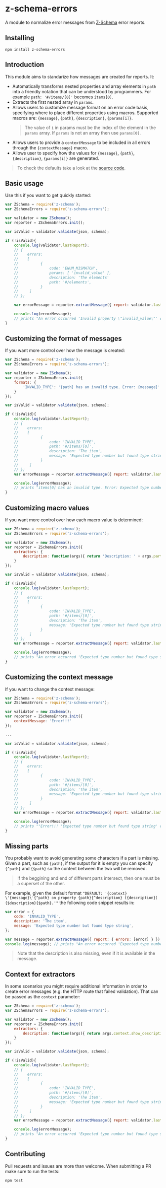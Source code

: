 z-schema-errors
========
A module to normalize error messages from [Z-Schema](https://github.com/zaggino/z-schema) error reports.

Installing
------------
```Shell
npm install z-schema-errors
```

Introduction
----------
This module aims to standarize how messages are created for reports. It:
* Automatically transforms nested properties and array elements in `path` into a friendly notation that can be understood by programmers. For example `path: '#/items/[0]'` becomes `items[0]`.
* Extracts the first nested array in `params`.
* Allows users to customize message format on an error code basis, specifying where to place different properties using macros. Supported macros are: `{message}`, `{path}`, `{description}`, `{params[i]}`.
    > The value of `i` in params must be the index of the element in the `params` array. If `params` is not an array then use `params[0]`.
* Allows users to provide a `contextMessage` to be included in all errors through the `{contextMessage}` macro.
* Allows user to specify how the values for `{message}`, `{path}`, `{description}`, `{params[i]}` are generated.

> To check the defaults take a look at the [source code](https://github.com/dschenkelman/z-schema-errors/blob/master/lib/index.js#L8-L30).

Basic usage
-----------
Use this if you want to get quickly started:
```javascript
var ZSchema = require('z-schema');
var ZSchemaErrors = require('z-schema-errors');

var validator = new ZSchema();
var reporter = ZSchemaErrors.init();

var isValid = validator.validate(json, schema);

if (!isValid){
    console.log(validator.lastReport);
    // {
    //    errors:
    //    [
    //          {
    //              code: 'ENUM_MISMATCH',
    //              params: [ 'invalid_value' ],
    //              description: 'The elements'
    //              path: '#/elements',
    //          }
    //     ]
    // };

    var errorMessage = reporter.extractMessage({ report: validator.lastReport });

    console.log(errorMessage);
    // prints "An error occurred 'Invalid property \"invalid_value\"' on property elements (The elements)."
}
```

Customizing the format of messages
-----------------
If you want more control over how the message is created:
```javascript
var ZSchema = require('z-schema');
var ZSchemaErrors = require('z-schema-errors');

var validator = new ZSchema();
var reporter = ZSchemaErrors.init({
    formats: {
        'INVALID_TYPE': '{path} has an invalid type. Error: {message}'
    }
});

var isValid = validator.validate(json, schema);

if (!isValid){
    console.log(validator.lastReport);
    // {
    //    errors:
    //    [
    //          {
    //              code: 'INVALID_TYPE',
    //              path: '#/items/[0]',
    //              description: 'The item',
    //              message: 'Expected type number but found type string'
    //          }
    //     ]
    // };
    var errorMessage = reporter.extractMessage({ report: validator.lastReport });

    console.log(errorMessage);
    // prints "items[0] has an invalid type. Error: Expected type number but found type string"
}
```

Customizing macro values
-----------------
If you want more control over how each macro value is determined:
```javascript
var ZSchema = require('z-schema');
var ZSchemaErrors = require('z-schema-errors');

var validator = new ZSchema();
var reporter = ZSchemaErrors.init({
    extractors: {
        description: function(args){ return 'Description: ' + args.part; }
    }
});

var isValid = validator.validate(json, schema);

if (!isValid){
    console.log(validator.lastReport);
    // {
    //    errors:
    //    [
    //          {
    //              code: 'INVALID_TYPE',
    //              path: '#/items/[0]',
    //              description: 'The item',
    //              message: 'Expected type number but found type string'
    //          }
    //     ]
    // };
    var errorMessage = reporter.extractMessage({ report: validator.lastReport });

    console.log(errorMessage);
    // prints "An error occurred 'Expected type number but found type string' on property items[0] Description: The item."
}
```

Customizing the context message
-------------------
If you want to change the context message:
```javascript
var ZSchema = require('z-schema');
var ZSchemaErrors = require('z-schema-errors');

var validator = new ZSchema();
var reporter = ZSchemaErrors.init({
    contextMessage: 'Error!!!'
});

...

var isValid = validator.validate(json, schema);

if (!isValid){
    console.log(validator.lastReport);
    // {
    //    errors:
    //    [
    //          {
    //              code: 'INVALID_TYPE',
    //              path: '#/items/[0]',
    //              description: 'The item',
    //              message: 'Expected type number but found type string'
    //          }
    //     ]
    // };
    var errorMessage = reporter.extractMessage({ report: validator.lastReport });

    console.log(errorMessage);
    // prints ""Error!!! 'Expected type number but found type string' on property items[0] (The item)."
}
```

Missing parts
-------------------
You probably want to avoid generating some characters if a part is missing. Given a part, such as `{path}`, if the output for it is empty you can specify `{^path}` and `{$path}` so the content between the two will be removed.

>If the beggining and end of different parts intersect, then one must be a superset of the other.

For example, given the default format `"DEFAULT: '{context} \'{message}\'{^path} on property {path}{^description} ({description}){$description}{$path}.'"` the following code snippet results in:

```javascript
var error = {
    code: 'INVALID_TYPE',
    description: 'The item',
    message: 'Expected type number but found type string',
};

var message = reporter.extractMessage({ report: { errors: [error] } });
console.log(message); // prints "An error occurred 'Expected type number but found type string'."
```

>Note that the description is also missing, even if it is available in the message.

Context for extractors
-------------------
In some scenarios you might require additional information in order to create error messages (e.g. the HTTP route that failed validation). That can be passed as the `context` parameter:
```javascript
var ZSchema = require('z-schema');
var ZSchemaErrors = require('z-schema-errors');

var validator = new ZSchema();
var reporter = ZSchemaErrors.init({
    extractors: {
        description: function(args){ return args.context.show_description ? ('Description: ' + d) : 'none'; }
    }
});

var isValid = validator.validate(json, schema);

if (!isValid){
    console.log(validator.lastReport);
    // {
    //    errors:
    //    [
    //          {
    //              code: 'INVALID_TYPE',
    //              path: '#/items/[0]',
    //              description: 'The item',
    //              message: 'Expected type number but found type string'
    //          }
    //     ]
    // };
    var errorMessage = reporter.extractMessage({ report: validator.lastReport, context: { show_description: true } });

    console.log(errorMessage);
    // prints "An error occurred 'Expected type number but found type string' on property items[0] Description: The item."
}
```

Contributing
---------
Pull requests and issues are more than welcome. When submitting a PR make sure to run the tests:
``` Shell
npm test
```